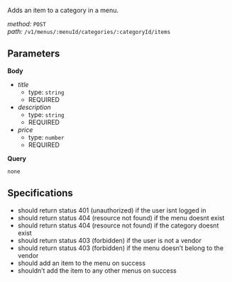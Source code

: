 Adds an item to a category in a menu.  
  
*method:* `POST`  
*path:* `/v1/menus/:menuId/categories/:categoryId/items`  
  
Parameters  
-----------  
  
**Body**  
  
- *title*  
  - type: `string`  
  - REQUIRED  
- *description*  
  - type: `string`  
  - REQUIRED  
- *price*  
  - type: `number`  
  - REQUIRED  
  
**Query**  
  
`none`  
  
Specifications  
--------------  
  
- should return status 401 (unauthorized) if the user isnt logged in  
- should return status 404 (resource not found) if the menu doesnt exist  
- should return status 404 (resource not found) if the category doesnt exist  
- should return status 403 (forbidden) if the user is not a vendor  
- should return status 403 (forbidden) if the menu doesn’t belong to the vendor  
- should add an item to the menu on success  
- shouldn’t add the item to any other menus on success  
